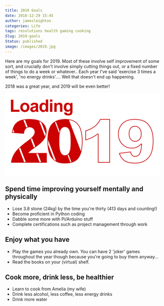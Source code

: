 ```yaml
---
title: 2019 Goals
date: 2018-12-29 15:45
author: jamesleighton
categories: Life
tags: resolutions health gaming cooking
Slug: 2019-goals
Status: published
image: /images/2019.jpg
---
```


Here are my goals for 2019. Most of these involve self improvement of some sort, and crucially don't involve simply cutting things out, or a fixed number of things to do a week or whatever.. Each year I've said 'exercise 3 times a week', 'no energy drinks'.... Well that doesn't end up happening.

2018 was a great year, and 2019 will be even better!

![Goals for 2019](/images/2019.png)


## Spend time improving yourself mentally and physically

- Lose 3.8 stone (24kg) by the time you're thirty (413 days and counting!)
- Become proficient in Python coding
- Dabble some more with Pi/Arduino stuff
- Complete certifications such as project management through work

## Enjoy what you have

- Play the games you already own. You can have 2 'joker' games throughout the year though because you're going to buy them anyway...
- Read the books on your (virtual) shelf.

## Cook more, drink less, be healthier

- Learn to cook from Amelia (my wife)
- Drink less alcohol, less coffee, less energy drinks
- Drink more water
